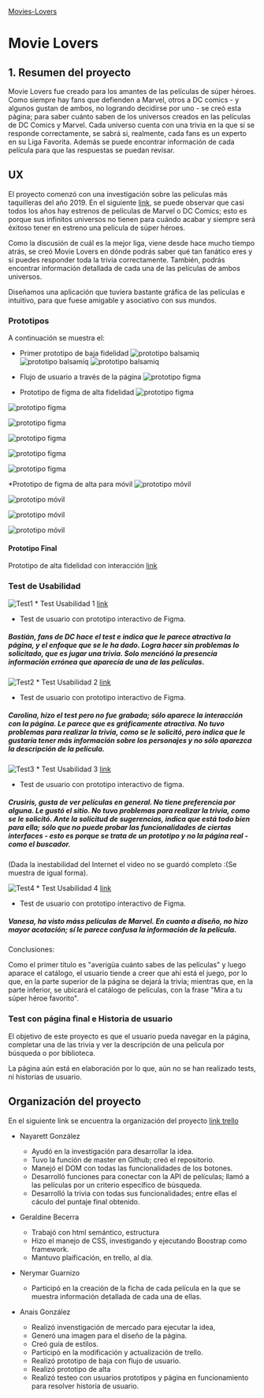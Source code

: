 [Movies-Lovers](https://npgonzalez.github.io/SCL012-Movies-Lovers/src/)

# Movie Lovers

## 1. Resumen del proyecto

Movie Lovers fue creado para los amantes de las películas de súper héroes. Como siempre hay fans que defienden a Marvel, otros a DC comics - y algunos gustan de ambos, no logrando decidirse por uno - se creó esta página; para saber cuánto saben de los universos creados en las películas de DC Comics y Marvel.
Cada universo cuenta con una trivia en la que si se responde correctamente, se sabrá si, realmente, cada fans es un experto en su Liga Favorita.
Además se puede encontrar información de cada película para que las respuestas se puedan revisar.


## UX
El proyecto comenzó con una investigación sobre las películas más taquilleras del año 2019. En el siguiente [link](https://spoiler.bolavip.com/cuales-son-las-peliculas-mas-taquilleras-con-mayor-recaudacion-de-2019-t201912300003.html), se puede observar que casi todos los años hay estrenos de películas de Marvel o DC Comics; esto es porque sus infinitos universos no tienen para cuándo acabar y siempre será éxitoso tener en estreno una película de súper héroes.

Como la discusión de cuál es la mejor liga, viene desde hace mucho tiempo atrás, se creó Movie Lovers en dónde podrás saber qué tan fanático eres y si puedes responder toda la trivia correctamente. También, podrás encontrar información detallada de cada una de las películas de ambos universos.

Diseñamos una aplicación que tuviera bastante gráfica de las películas e intuitivo, para que fuese amigable y asociativo con sus mundos.


### Prototipos
A continuación se muestra el:
* Primer prototipo de baja fidelidad
![prototipo balsamiq](Prototipos/bal1.jpg)
![prototipo balsamiq](Prototipos/bal2.jpg)
![prototipo balsamiq](Prototipos/bal3.jpg)


* Flujo de usuario a través de la página 
![prototipo figma](Prototipos/flujo.JPG)

* Prototipo de figma de alta fidelidad 
![prototipo figma](Prototipos/Prot1.jpg)

![prototipo figma](Prototipos/Prot2.jpg)

![prototipo figma](Prototipos/Prot3.jpg)

![prototipo figma](Prototipos/Prot4.jpg)

![prototipo figma](Prototipos/Prot5.jpg)

![prototipo figma](Prototipos/Prot6.jpg)

*Prototipo de figma de alta para móvil
![prototipo móvil](Prototipos/phono1.jpg)

![prototipo móvil](Prototipos/phono2.jpg)

![prototipo móvil](Prototipos/phono3.jpg)

![prototipo móvil](Prototipos/phono4.jpg)


#### Prototipo Final
Prototipo de alta fidelidad con interacción  [link](https://www.figma.com/proto/uDih1yTKbiDosgZcreA3xq/Untitled?node-id=1%3A2&scaling=min-zoom)

### Test de Usabilidad
![Test1](Prototipos/test1.jpg)
\* Test Usabilidad 1 [link](https://www.loom.com/share/b28173b491414e9b98b986afd9d606ad)

* Test de usuario con prototipo interactivo de Figma.
##### Bastián, fans de DC hace el test e indica que le parece atractiva la página, y el enfoque que se le ha dado. Logra hacer sin problemas lo solicitado, que es jugar una trivia. Solo menciónó la presencia información errónea que aparecía de una de las películas.

![Test2](Prototipos/test2.jpg)
\* Test Usabilidad 2 [link](https://www.loom.com/share/062ce4988ad541a894ca71c2cc510bbf)

* Test de usuario con prototipo interactivo de Figma.
##### Carolina, hizo el test pero no fue grabada; sólo aparece la interacción con la página. Le parece que es gráficamente atractiva. No tuvo problemas para realizar la trivia, como se le solicitó, pero indica que le gustaría tener más información sobre los personajes y no sólo aparezca la descripción de la película.

![Test3](Prototipos/test3.jpg)
\* Test Usabilidad 3 [link](https://www.loom.com/share/72d01226ce13479f92b867913bedbd16)

* Test de usuario con prototipo interactivo de figma.
##### Crusiris, gusta de ver películas en general. No tiene preferencia por alguna. Le gustó el sitio. No tuvo problemas para realizar la trivia, como se le solicitó. Ante la solicitud de sugerencias, indica que está todo bien para ella; sólo que no puede probar las funcionalidades de ciertas interfaces - esto es porque se trata de un prototipo y no la página real - como el buscador.
(Dada la inestabilidad del Internet el video no se guardó completo :(Se muestra de igual forma).

![Test4](Prototipos/test4.jpg)
\* Test Usabilidad 4 [link](https://www.loom.com/share/9a7b0b95008f456d83fce7514bffdd5b)

* Test de usuario con prototipo interactivo de Figma.
##### Vanesa, ha visto máss películas de Marvel. En cuanto a diseño, no hizo mayor acotación; sí le parece confusa la información de la película.

Conclusiones: 

Como el primer título es "averigüa cuánto sabes de las películas" y luego aparace el catálogo, el usuario tiende a creer que ahí está el juego, por lo que, en la parte superior de la página se dejará la trivia; mientras que, en la parte inferior, se ubicará el catálogo de películas, con la frase "Mira a tu súper héroe favorito".


### Test con página final e Historia de usuario

El objetivo de este proyecto es que el usuario pueda navegar en la página, completar una de las trivia y ver la descripción de una pelicula por búsqueda o por biblioteca.

La página aún está en elaboración por lo que, aún no se han realizado tests, ni historias de usuario.

## Organización del proyecto
En el siguiente link se encuentra la organización del proyecto 
[link trello](https://trello.com/b/AvYZB2oD/peliculas)

- Nayarett González
 
  * Ayudó en la investigación para desarrollar la idea. 
  * Tuvo la función de master en Github; creó el repositorio.
  * Manejó el DOM con todas las funcionalidades de los botones.
  * Desarrolló funciones para conectar con la API de películas; llamó a las películas por un criterio específico de búsqueda.
  * Desarrolló la trivia con todas sus funcionalidades; entre ellas el cáculo del puntaje final obtenido.

- Geraldine Becerra

  * Trabajó con html semántico, estructura
  * Hizo el manejo de CSS, investigando y ejecutando Boostrap como framework. 
  * Mantuvo plaificación, en trello, al día.

- Nerymar Guarnizo

  * Participó en la creación de la ficha de cada película en la que se muestra información detallada de cada una de ellas.

- Anais González
 
  * Realizó invenstigación de mercado para ejecutar la idea,
  * Generó una imagen para el diseño de la página.
  * Creó guía de estilos. 
  * Participó en la modificación y actualización de trello.
  * Realizó prototipo de baja con flujo de usuario.
  * Realizó prototipo de alta
  * Realizó testeo con usuarios prototipos y página en funcionamiento para resolver historia de usuario.